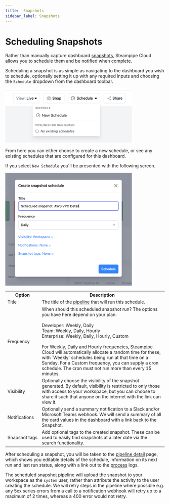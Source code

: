 ```yaml
---
title:  Snapshots
sidebar_label: Snapshots
---
```


# Scheduling Snapshots

Rather than manually capture dashboard [snapshots](/docs/cloud/dashboards#saving--sharing-snapshots), Steampipe Cloud allows you to schedule 
them and be notified when complete.

Scheduling a snapshot is as simple as navigating to the dashboard you wish to schedule, optionally setting it up with any 
required inputs and choosing the `Schedule` dropdown from the dashboard toolbar.

<img src="/images/docs/cloud/dash-snapshot-schedule-dropdown.png" width="400pt"/>
<br />

From here you can either choose to create a new schedule, or see any existing schedules that are configured for this dashboard.

If you select `New Schedule` you'll be presented with the following screen.

<img src="/images/docs/cloud/dash-snapshot-schedule-new.png" width="400pt"/>
<br />

<table>
  <tr> 
    <th>Option</th> 
    <th>Description</th> 
  </tr>
  <tr> 
    <td nowrap="true">Title</td> 
    <td>The title of the <a href="/docs/cloud/pipelines">pipeline</a> that will run this schedule.</td>
  </tr>

  <tr> 
    <td nowrap="true">Frequency</td> 
    <td>When should this scheduled snapshot run? The options you have here depend on your plan:
      <br/>
      <br/>
      Developer: <inlineCode>Weekly</inlineCode>, <inlineCode>Daily</inlineCode><br/>
      Team: <inlineCode>Weekly</inlineCode>, <inlineCode>Daily</inlineCode>, <inlineCode>Hourly</inlineCode><br/>
      Enterprise: <inlineCode>Weekly</inlineCode>, <inlineCode>Daily</inlineCode>, <inlineCode>Hourly</inlineCode>, <inlineCode>Custom</inlineCode><br/><br/>
      For <inlineCode>Weekly</inlineCode>, <inlineCode>Daily</inlineCode> and <inlineCode>Hourly</inlineCode> frequencies, Steampipe Cloud will automatically 
      allocate a random time for these, with `Weekly` schedules being run at that time on a Sunday. For a <inlineCode>Custom</inlineCode> frequency, you can supply a cron schedule. 
     The cron must not run more than every 15 minutes.
    </td>
  </tr>

  <tr> 
    <td nowrap="true">Visibility</td> 
    <td>Optionally choose the visibility of the snapshot generated. By default, visibility is restricted to only those with access 
    to your workspace, but you can choose to share it such that anyone on the internet with the link can view it.</td> 
  </tr>

  <tr> 
    <td nowrap="true">Notifications</td> 
    <td>Optionally send a summary notification to a Slack and/or Microsoft Teams webhook. We will send a summary of all 
    the card values in the dashboard with a link back to the Snapshot. 
    </td> 
  </tr>

  <tr> 
    <td nowrap="true">Snapshot tags</td> 
    <td>Add optional tags to the created snapshot. These can be used to easily find snapshots at a later date via the search functionality.</td> 
  </tr>
</table>

After scheduling a snapshot, you will be taken to the [pipeline detail](/docs/cloud/pipelines) page, which shows you editable details 
of the schedule, information on its next run and last run status, along with a link out to the [process](/docs/cloud/processes) logs.

The scheduled snapshot pipeline will upload the snapshot to your workspace as the `system` user, rather than attribute the
activity to the user creating the schedule. We will retry steps in the pipeline where possible e.g. any 5xx series errors
from a call to a notification webhook will retry up to a maximum of 2 times, whereas a 400 error would not retry.